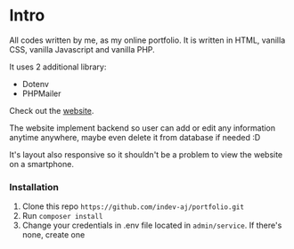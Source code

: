 # Intro
All codes written by me, as my online portfolio. It is written in HTML, vanilla CSS, vanilla Javascript and vanilla PHP.

It uses 2 additional library:
- Dotenv
- PHPMailer

Check out the [website](https://indevtechnology.com/portfolio/).

The website implement backend so user can add or edit any information anytime anywhere, maybe even delete it from database if needed :D

It's layout also responsive so it shouldn't be a problem to view the website on a smartphone.

### Installation
1) Clone this repo `https://github.com/indev-aj/portfolio.git`
2) Run `composer install`
3) Change your credentials in .env file located in `admin/service`. If there's none, create one
